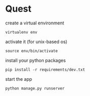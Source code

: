 # Quest

create a virtual  environment

```
virtualenv env
```

activate it (for unix-based os)

```
source env/bin/activate
```

install your python packages 

```
pip install -r requirements/dev.txt
```

start the app 

```
python manage.py runserver
```
